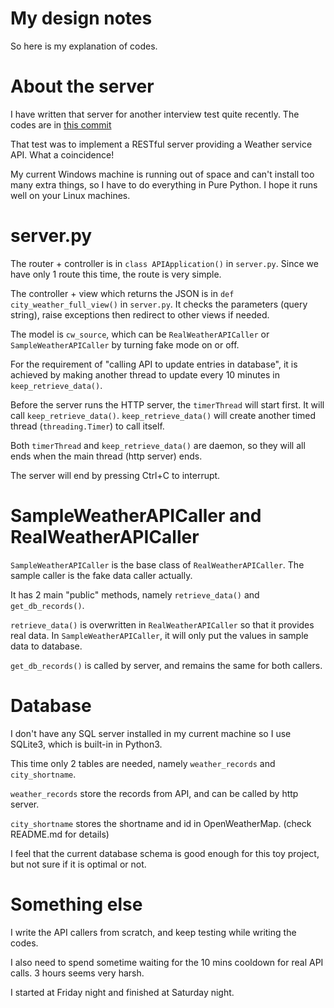 # My design notes

So here is my explanation of codes.

# About the server

I have written that server for another interview test quite recently. The codes are in [this commit](https://github.com/ghostduck/simple_REST_API_site/commit/ba24aef30b6f08c593d37c5ff99afad43896beb1)

That test was to implement a RESTful server providing a Weather service API. What a coincidence!

My current Windows machine is running out of space and can't install too many extra things, so I have to do everything in Pure Python.
I hope it runs well on your Linux machines.

# server.py
The router + controller is in `class APIApplication()` in `server.py`. Since we have only 1 route this time, the route is very simple.

The controller + view which returns the JSON is in `def city_weather_full_view()` in `server.py`. It checks the parameters (query string), raise exceptions then redirect to other views if needed.

The model is `cw_source`, which can be `RealWeatherAPICaller` or `SampleWeatherAPICaller` by turning fake mode on or off.

For the requirement of "calling API to update entries in database", it is achieved by making another thread to update every 10 minutes in `keep_retrieve_data()`.

Before the server runs the HTTP server, the `timerThread` will start first. It will call `keep_retrieve_data()`. `keep_retrieve_data()` will create another timed thread (`threading.Timer`) to call itself. 

Both `timerThread` and `keep_retrieve_data()` are daemon, so they will all ends when the main thread (http server) ends.

The server will end by pressing Ctrl+C to interrupt.

# SampleWeatherAPICaller and RealWeatherAPICaller

`SampleWeatherAPICaller` is the base class of `RealWeatherAPICaller`. The sample caller is the fake data caller actually.

It has 2 main "public" methods, namely `retrieve_data()` and `get_db_records()`.

`retrieve_data()` is overwritten in `RealWeatherAPICaller` so that it provides real data. In `SampleWeatherAPICaller`, it will only put the values in sample data to database.

`get_db_records()` is called by server, and remains the same for both callers.

# Database
I don't have any SQL server installed in my current machine so I use SQLite3, which is built-in in Python3.

This time only 2 tables are needed, namely `weather_records` and `city_shortname`.

`weather_records` store the records from API, and can be called by http server.

`city_shortname` stores the shortname and id in OpenWeatherMap. (check README.md for details)

I feel that the current database schema is good enough for this toy project, but not sure if it is optimal or not.

# Something else
I write the API callers from scratch, and keep testing while writing the codes.

I also need to spend sometime waiting for the 10 mins cooldown for real API calls. 3 hours seems very harsh.

I started at Friday night and finished at Saturday night.
